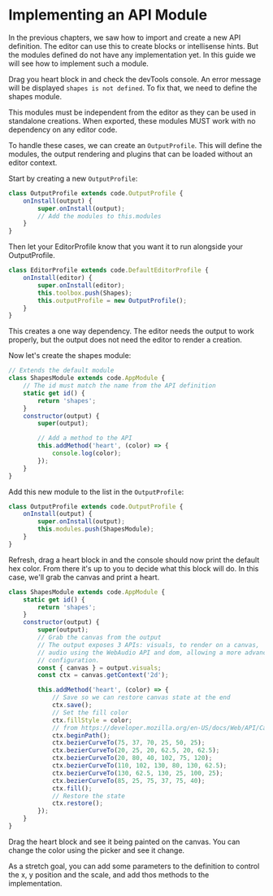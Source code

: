 # Implementing an API Module

In the previous chapters, we saw how to import and create a new API definition. The editor can use this to create blocks or intellisense hints.
But the modules defined do not have any implementation yet. In this guide we will see how to implement such a module.

Drag you heart block in and check the devTools console. An error message will be displayed `shapes is not defined`. To fix that, we need to define the shapes module.

This modules must be independent from the editor as they can be used in standalone creations. When exported, these modules MUST work with no dependency on any editor code.

To handle these cases, we can create an `OutputProfile`. This will define the modules, the output rendering and plugins that can be loaded without an editor context.

Start by creating a new `OutputProfile`:

```js
class OutputProfile extends code.OutputProfile {
    onInstall(output) {
        super.onInstall(output);
        // Add the modules to this.modules
    }
}
```

Then let your EditorProfile know that you want it to run alongside your OutputProfile.

```js
class EditorProfile extends code.DefaultEditorProfile {
    onInstall(editor) {
        super.onInstall(editor);
        this.toolbox.push(Shapes);
        this.outputProfile = new OutputProfile();
    }
}
```
This creates a one way dependency. The editor needs the output to work properly, but the output does not need the editor to render a creation.

Now let's create the shapes module:

```js
// Extends the default module
class ShapesModule extends code.AppModule {
    // The id must match the name from the API definition
    static get id() {
        return 'shapes';
    }
    constructor(output) {
        super(output);

        // Add a method to the API
        this.addMethod('heart', (color) => {
            console.log(color);
        });
    }
}
```

Add this new module to the list in the `OutputProfile`:

```js
class OutputProfile extends code.OutputProfile {
    onInstall(output) {
        super.onInstall(output);
        this.modules.push(ShapesModule);
    }
}
```

Refresh, drag a heart block in and the console should now print the default hex color. From there it's up to you to decide what this block will do. In this case, we'll grab the canvas and print a heart.

```js
class ShapesModule extends code.AppModule {
    static get id() {
        return 'shapes';
    }
    constructor(output) {
        super(output);
        // Grab the canvas from the output
        // The output exposes 3 APIs: visuals, to render on a canvas,
        // audio using the WebAudio API and dom, allowing a more advanced
        // configuration.
        const { canvas } = output.visuals;
        const ctx = canvas.getContext('2d');

        this.addMethod('heart', (color) => {
            // Save so we can restore canvas state at the end
            ctx.save();
            // Set the fill color
            ctx.fillStyle = color;
            // from https://developer.mozilla.org/en-US/docs/Web/API/Canvas_API/Tutorial/Drawing_shapes
            ctx.beginPath();
            ctx.bezierCurveTo(75, 37, 70, 25, 50, 25);
            ctx.bezierCurveTo(20, 25, 20, 62.5, 20, 62.5);
            ctx.bezierCurveTo(20, 80, 40, 102, 75, 120);
            ctx.bezierCurveTo(110, 102, 130, 80, 130, 62.5);
            ctx.bezierCurveTo(130, 62.5, 130, 25, 100, 25);
            ctx.bezierCurveTo(85, 25, 75, 37, 75, 40);
            ctx.fill();
            // Restore the state
            ctx.restore();
        });
    }
}
```

Drag the heart block and see it being painted on the canvas. You can change the color using the picker and see it change.

As a stretch goal, you can add some parameters to the definition to control the x, y position and the scale, and add thos methods to the implementation.
